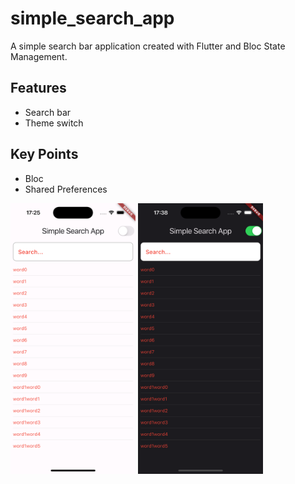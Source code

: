 # simple_search_app

A simple search bar application created with Flutter and Bloc State Management.

## Features

- Search bar
- Theme switch

## Key Points

- Bloc
- Shared Preferences

<img src="Simulator Screenshot - iPhone 15 Pro - 2024-05-29 at 17.25.09.png" width="200">
<img src="Simulator Screenshot - iPhone 15 Pro - 2024-05-29 at 17.38.28.png" width="200">

